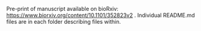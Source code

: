 Pre-print of manuscript available on bioRxiv: https://www.biorxiv.org/content/10.1101/352823v2 .
Individual README.md files are in each folder describing files within.
